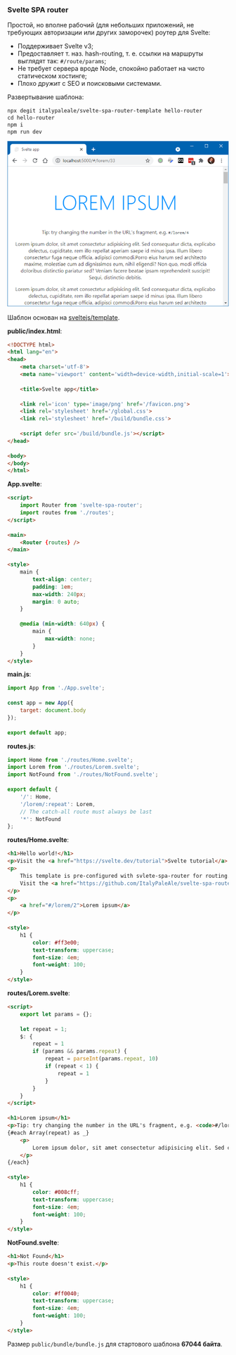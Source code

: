 ### Svelte SPA router

Простой, но вполне рабочий (для небольших приложений, не требующих авторизации или других заморочек) роутер для Svelte:

* Поддерживает Svelte v3;
* Предоставляет т. наз. hash-routing, т. е. ссылки на маршруты выглядят так: `#/route/params`;
* Не требует сервера вроде Node, спокойно работает на чисто статическом хостинге;
* Плохо дружит с SEO и поисковыми системами.

Развертывание шаблона:

```shell
npx degit italypaleale/svelte-spa-router-template hello-router
cd hello-router
npm i
npm run dev
```

![hello-router](img/hello-router.png)

Шаблон основан на [sveltejs/template](https://github.com/sveltejs/template).

**public/index.html**:

```html
<!DOCTYPE html>
<html lang="en">
<head>
	<meta charset='utf-8'>
	<meta name='viewport' content='width=device-width,initial-scale=1'>

	<title>Svelte app</title>

	<link rel='icon' type='image/png' href='/favicon.png'>
	<link rel='stylesheet' href='/global.css'>
	<link rel='stylesheet' href='/build/bundle.css'>

	<script defer src='/build/bundle.js'></script>
</head>

<body>
</body>
</html>
```

**App.svelte**:

```html
<script>
	import Router from 'svelte-spa-router';
	import routes from './routes';
</script>

<main>
	<Router {routes} />
</main>

<style>
	main {
		text-align: center;
		padding: 1em;
		max-width: 240px;
		margin: 0 auto;
	}

	@media (min-width: 640px) {
		main {
			max-width: none;
		}
	}
</style>
```

**main.js**:

```javascript
import App from './App.svelte';

const app = new App({
	target: document.body
});

export default app;
```

**routes.js**:

```javascript
import Home from './routes/Home.svelte';
import Lorem from './routes/Lorem.svelte';
import NotFound from './routes/NotFound.svelte';

export default {
    '/': Home,
    '/lorem/:repeat': Lorem,
    // The catch-all route must always be last
    '*': NotFound
};
```

**routes/Home.svelte**:

```html
<h1>Hello world!</h1>
<p>Visit the <a href="https://svelte.dev/tutorial">Svelte tutorial</a> to learn how to build Svelte apps.</p>
<p>
    This template is pre-configured with svlete-spa-router for routing.<br/>
    Visit the <a href="https://github.com/ItalyPaleAle/svelte-spa-router">documentation for the router</a> to learn more.
</p>
<p>
    <a href="#/lorem/2">Lorem ipsum</a>
</p>

<style>
	h1 {
		color: #ff3e00;
		text-transform: uppercase;
		font-size: 4em;
		font-weight: 100;
	}
</style>
```

**routes/Lorem.svelte**:

```html
<script>
    export let params = {};

    let repeat = 1;
    $: {
        repeat = 1
        if (params && params.repeat) {
            repeat = parseInt(params.repeat, 10)
            if (repeat < 1) {
                repeat = 1
            }
        }
    }
</script>

<h1>Lorem ipsum</h1>
<p>Tip: try changing the number in the URL's fragment, e.g. <code>#/lorem/4</code></p>
{#each Array(repeat) as _}
    <p>
        Lorem ipsum dolor, sit amet consectetur adipisicing elit. Sed consequatur dicta, explicabo delectus, cupiditate, rem illo repellat aperiam saepe id minus ipsa. Illum libero consectetur fuga neque officia, adipisci commodi.Porro eius harum sed architecto maxime, molestiae cum ad dignissimos eum, nihil eligendi? Non quo, modi officia doloribus distinctio pariatur sed? Veniam facere beatae ipsam reprehenderit suscipit! Sequi, distinctio debitis.
    </p>
{/each}

<style>
	h1 {
		color: #008cff;
		text-transform: uppercase;
		font-size: 4em;
		font-weight: 100;
	}
</style>
```

**NotFound.svelte**:

```html
<h1>Not Found</h1>
<p>This route doesn't exist.</p>

<style>
	h1 {
		color: #ff0040;
		text-transform: uppercase;
		font-size: 4em;
		font-weight: 100;
	}
</style>
```

Размер `public/bundle/bundle.js` для стартового шаблона **67044 байта**.
